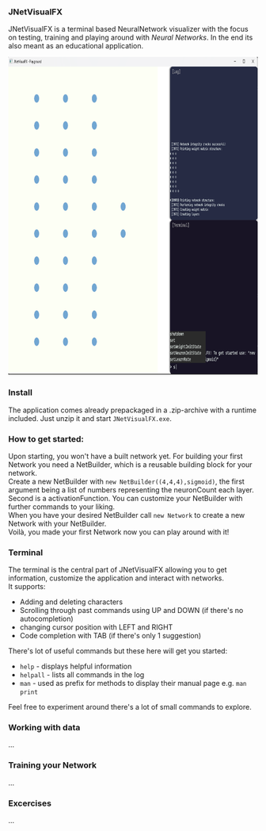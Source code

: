 ### JNetVisualFX


JNetVisualFX is a terminal based NeuralNetwork visualizer with the focus on testing, training and playing around with *Neural Networks*. In the end its also meant as an educational application.

<img src="screenshots/defaultNetwork.png" alt="The startup screen with a 10,10,10,2 Layer Network" width="850" height="641">

### Install

The application comes already prepackaged in a .zip-archive with a runtime included. Just unzip it and start `JNetVisualFX.exe`.

### How to get started:

Upon starting, you won't have a built network yet. For building your first Network you need a NetBuilder, which is a reusable building block for your network.    
Create a new NetBuilder with `new NetBuilder((4,4,4),sigmoid)`, the first argument being a list of numbers representing the neuronCount each layer. Second is a activationFunction.
You can customize your NetBuilder with further commands to your liking.  
When you have your desired NetBuilder call `new Network` to create a new Network with your NetBuilder.  
Voilà, you made your first Network now you can play around with it!

### Terminal

The terminal is the central part of JNetVisualFX allowing you to get information, customize the application and interact with networks.  
It supports:
- Adding and deleting characters
- Scrolling through past commands using UP and DOWN (if there's no autocompletion)
- changing cursor position with LEFT and RIGHT  
- Code completion with TAB (if there's only 1 suggestion)

There's lot of useful commands but these here will get you started:
- `help` - displays helpful information 
- `helpall` - lists all commands in the log
- `man` - used as prefix for methods to display their manual page e.g. `man print`

Feel free to experiment around there's a lot of small commands to explore.


### Working with data
...


### Training your Network
...


### Excercises
...


##
